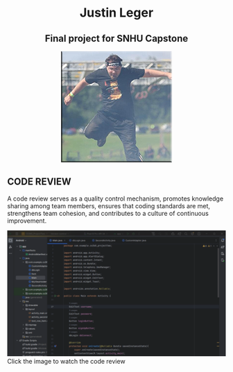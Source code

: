 <h1 align="center">Justin Leger</h1>
<h2 align="center">Final project for SNHU Capstone</h2>
<p align="center">
    <img width="256" src="self.png" alt="Picture of self">
</p>

## CODE REVIEW

A code review serves as a quality control mechanism, promotes knowledge sharing among team members, ensures that coding standards are met, strengthens team cohesion, and contributes to a culture of continuous improvement.

[![IMAGE ALT TEXT HERE](codeRevSample.png)](https://youtu.be/Xp1iX9HCLvk)
Click the image to watch the code review
